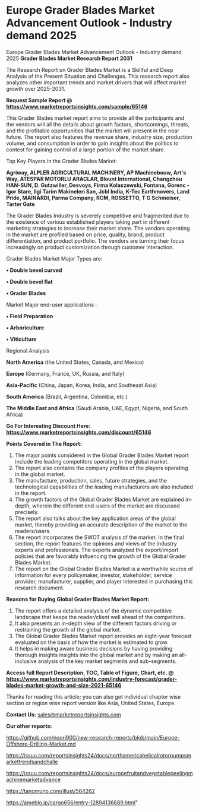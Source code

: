 # Europe Grader Blades Market Advancement Outlook - Industry demand 2025
Europe Grader Blades Market Advancement Outlook - Industry demand 2025
<strong>Grader Blades Market Research Report 2031</strong>

The Research Report on Grader Blades Market is a Skillful and Deep Analysis of the Present Situation and Challenges. This research report also analyzes other important trends and market drivers that will affect market growth over 2025-2031.

<strong>Request Sample Report @ <a href=https://www.marketreportsinsights.com/sample/65146>https://www.marketreportsinsights.com/sample/65146</a></strong>

This Grader Blades market report aims to provide all the participants and the vendors will all the details about growth factors, shortcomings, threats, and the profitable opportunities that the market will present in the near future. The report also features the revenue share, industry size, production volume, and consumption in order to gain insights about the politics to contest for gaining control of a large portion of the market share.

Top Key Players in the Grader Blades Market:

<strong>Agriway, ALPLER AGRICULTURAL MACHINERY, AP Machinebouw, Art&#39;s Way, ATESPAR MOTORLU ARACLAR, Blount International, Changzhou HAN-SUN, D. Gutzwiller, Desvoys, Firma Kolaszewski, Fontana, Gorenc - Igor Stare, Ilgi Tarim Makineleri San, Jcbl India, K-Tec Earthmovers, Land Pride, MAINARDI, Parma Company, RCM, ROSSETTO, T G Schmeiser, Tarter Gate</strong>

The Grader Blades Industry is severely competitive and fragmented due to the existence of various established players taking part in different marketing strategies to increase their market share. The vendors operating in the market are profiled based on price, quality, brand, product differentiation, and product portfolio. The vendors are turning their focus increasingly on product customization through customer interaction.

Grader Blades Market Major Types are:

<strong>• Double bevel curved

• Double bevel flat

• Grader Blades</strong>

Market Major end-user applications :

<strong>• Field Preparation

• Arboriculture

• Viticulture</strong>

Regional Analysis

</u><strong><b>North America</b></strong> (the United States, Canada, and Mexico)

<strong><b>Europe </b></strong>(Germany, France, UK, Russia, and Italy)

<strong><b>Asia-Pacific</b></strong> (China, Japan, Korea, India, and Southeast Asia)

<strong><b>South America</b></strong> (Brazil, Argentina, Colombia, etc.)

<strong><b>The Middle East and Africa</b></strong> (Saudi Arabia, UAE, Egypt, Nigeria, and South Africa)

<strong>Go For Interesting Discount Here: <a href=https://www.marketreportsinsights.com/discount/65146>https://www.marketreportsinsights.com/discount/65146</a></strong>

<strong>Points Covered in The Report:</strong>
<ol>
  <li>The major points considered in the Global Grader Blades Market report include the leading competitors operating in the global market.</li>
  <li>The report also contains the company profiles of the players operating in the global market.</li>
  <li>The manufacture, production, sales, future strategies, and the technological capabilities of the leading manufacturers are also included in the report.</li>
  <li>The growth factors of the Global Grader Blades Market are explained in-depth, wherein the different end-users of the market are discussed precisely.</li>
  <li>The report also talks about the key application areas of the global market, thereby providing an accurate description of the market to the readers/users.</li>
  <li>The report incorporates the SWOT analysis of the market. In the final section, the report features the opinions and views of the industry experts and professionals. The experts analyzed the export/import policies that are favorably influencing the growth of the Global Grader Blades Market.</li>
  <li>The report on the Global Grader Blades Market is a worthwhile source of information for every policymaker, investor, stakeholder, service provider, manufacturer, supplier, and player interested in purchasing this research document.</li>
</ol>
<strong>Reasons for Buying Global Grader Blades Market Report:</strong>

<ol>
  <li>The report offers a detailed analysis of the dynamic competitive landscape that keeps the reader/client well ahead of the competitors.</li>
  <li>It also presents an in-depth view of the different factors driving or restraining the growth of the global market.</li>
  <li>The Global Grader Blades Market report provides an eight-year forecast evaluated on the basis of how the market is estimated to grow.</li>
  <li>It helps in making aware business decisions by having providing thorough insights insights into the global market and by making an all-inclusive analysis of the key market segments and sub-segments.</li>
</ol>
<strong>Access full Report Description, TOC, Table of Figure, Chart, etc. @ <a href=https://www.marketreportsinsights.com/industry-forecast/grader-blades-market-growth-and-size-2021-65146>https://www.marketreportsinsights.com/industry-forecast/grader-blades-market-growth-and-size-2021-65146</a></strong>


Thanks for reading this article; you can also get individual chapter wise section or region wise report version like Asia, United States, Europe.

<strong>Contact Us:</strong>
sales@marketreportsinsights.com

<strong>Our other reports:</strong>

<a href=https://github.com/noori900/new-research-reports/blob/main/Europe-Offshore-Drilling-Market.md>https://github.com/noori900/new-research-reports/blob/main/Europe-Offshore-Drilling-Market.md</a>

<a href=https://issuu.com/reportsinsights24/docs/northamericahelicalrotorpumpsmarkettrendsandchalle>https://issuu.com/reportsinsights24/docs/northamericahelicalrotorpumpsmarkettrendsandchalle</a>

<a href=https://issuu.com/reportsinsights24/docs/europefruitandvegetablepeelingmachinemarketadvance>https://issuu.com/reportsinsights24/docs/europefruitandvegetablepeelingmachinemarketadvance</a>

<a href=https://tanomuno.com/illust/564262>https://tanomuno.com/illust/564262</a>

<a href=https://ameblo.jp/cargo656/entry-12894136689.html>https://ameblo.jp/cargo656/entry-12894136689.html</a>"
